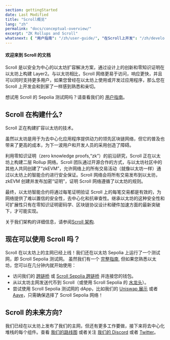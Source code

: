 ```yaml
---
section: gettingStarted
date: Last Modified
title: "Scroll概览"
lang: "zh"
permalink: "docs/conceptual-overview/"
excerpt: "ZK Rollups and Scroll"
whatsnext: { "用户指南": "/zh/user-guide/", "在Scroll上开发": "/zh/developers/" }
---
```


#### 欢迎来到 Scroll 的文档

Scroll 是以安全为中心的以太坊扩容解决方案，通过设计上的创新和零知识证明在以太坊上构建 Layer2。与以太坊相比，Scroll 网络更易于访问，响应更快，并且可以同时支持更多用户，如果您曾经在以太坊上使用或开发过应用程序，那么您在 Scroll 上开发会和到家了一样感到熟悉和亲切。

想试用 Scroll 的 Sepolia 测试网吗？请查看我们的 [用户指南](/zh/user-guide/)。

## Scroll 在构建什么?

Scroll 正在构建扩容以太坊的技术。

虽然以太坊是用于为去中心化应用程序提供动力的领先区块链网络，但它的普及也带来了更高的成本，为下一波用户和开发人员的采用创造了障碍。

利用零知识证明（zero knowledge proofs,“zk”）的前沿研究，Scroll 正在以太坊上构建二层 Rollup 网络。Scroll 团队通过开源合作的方式，与以太坊社区中的其他人共同创建了“zkEVM”，允许网络上的所有交易活动（就像以太坊一样）通过以太坊上的智能合约进行安全保证。Scroll 网络会将所有交易发布到以太坊，zkEVM 创建并发布加密“证明”，证明 Scroll 网络遵循了以太坊的规则。

最终，以太坊智能合约将通过每笔证明验证 Scroll 上的每笔交易都是有效的，为网络提供了难以置信的安全性，去中心化和抗审查性。继承以太坊的这种安全性和可扩展性只有在零知识证明密码学、区块链协议设计和硬件加速方面的最新突破下，才可能实现。

<!-- TODO: Confirm Architecture page exists -->

关于我们架构的详细信息，请参阅[Scroll 架构](/zh/technology/).

## 现在可以使用 Scroll 吗？

Scroll 在以太坊上的主网已经上线！我们还在以太坊 Sepolia 上运行了一个测试网，即 Scroll Sepolia 测试网。 虽然我们有一个 [完整指南](zh//user-guide/), 但如果您熟悉以太坊，您可以在几分钟内就开始使用：

- 访问我们的 [跨链桥](https://scroll.io/bridge) 或 [Scroll Sepolia 跨链桥](https://sepolia.scroll.io/bridge) 并连接您的钱包。
- 从以太坊主网发送代币到 Scroll（或使用 Scroll Sepolia 的 [水龙头](/user-guide/faucet)）。
- 尝试使用 Scroll Sepolia 测试网的 dApp，比如我们的 [Uniswap 展示](http://uniswap-showcase.sepolia.scroll.xyz/) 或者 [Aave](https://app.aave.com/)，只需确保选择了 Scroll Sepolia 网络！

## Scroll 的未来方向?

我们已经在以太坊上发布了我们的主网，但还有更多工作要做，接下来将去中心化堆栈的每个组件。查看 [我们的路线图](https://scroll.io) 或者关注 [我们的 Discord](https://discord.gg/scroll) 或者 [Twitter](https://twitter.com/scroll_zkp)。
